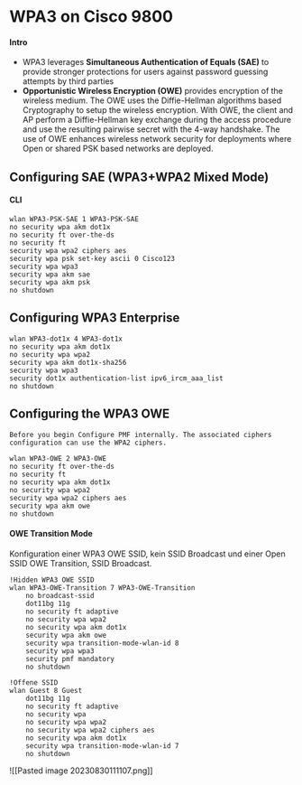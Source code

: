 # WPA3 on Cisco 9800

#### Intro
- WPA3 leverages **Simultaneous Authentication of Equals (SAE)** to provide stronger protections for users against password guessing attempts by third parties
- **Opportunistic Wireless Encryption (OWE)** provides encryption of the wireless medium. The OWE uses the Diffie-Hellman algorithms based Cryptography to setup the wireless encryption. With OWE, the client and AP perform a Diffie-Hellman key exchange during the access procedure and use the resulting pairwise secret with the 4-way handshake. The use of OWE enhances wireless network security for deployments where Open or shared PSK based networks are deployed.

## Configuring SAE (WPA3+WPA2 Mixed Mode)

#### CLI
```Cisco
wlan WPA3-PSK-SAE 1 WPA3-PSK-SAE
no security wpa akm dot1x
no security ft over-the-ds
no security ft
security wpa wpa2 ciphers aes
security wpa psk set-key ascii 0 Cisco123
security wpa wpa3
security wpa akm sae
security wpa akm psk
no shutdown
```

## Configuring WPA3 Enterprise
```Cisco
wlan WPA3-dot1x 4 WPA3-dot1x
no security wpa akm dot1x
no security wpa wpa2
security wpa akm dot1x-sha256
security wpa wpa3
security dot1x authentication-list ipv6_ircm_aaa_list
no shutdown
```

## Configuring the WPA3 OWE
```
Before you begin Configure PMF internally. The associated ciphers configuration can use the WPA2 ciphers.
```

```cisco
wlan WPA3-OWE 2 WPA3-OWE
no security ft over-the-ds
no security ft
no security wpa akm dot1x
no security wpa wpa2
security wpa wpa2 ciphers aes
security wpa akm owe
no shutdown
```

#### OWE Transition Mode
Konfiguration einer WPA3 OWE SSID, kein SSID Broadcast 
und einer Open SSID OWE Transition, SSID Broadcast.

```Cisco
!Hidden WPA3 OWE SSID
wlan WPA3-OWE-Transition 7 WPA3-OWE-Transition
	no broadcast-ssid
	dot11bg 11g
	no security ft adaptive
	no security wpa wpa2
	no security wpa akm dot1x
	security wpa akm owe
	security wpa transition-mode-wlan-id 8
	security wpa wpa3
	security pmf mandatory
	no shutdown
```

```Cisco
!Offene SSID
wlan Guest 8 Guest
	dot11bg 11g
	no security ft adaptive
	no security wpa
	no security wpa wpa2
	no security wpa wpa2 ciphers aes
	no security wpa akm dot1x
	security wpa transition-mode-wlan-id 7
	no shutdown
```

![[Pasted image 20230830111107.png]]


